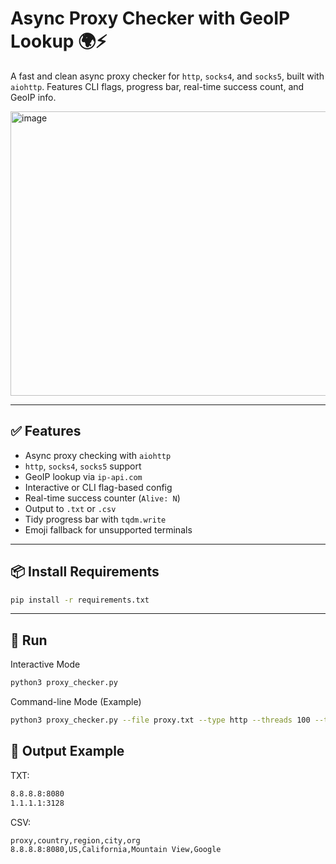 # Async Proxy Checker with GeoIP Lookup 🌍⚡

A fast and clean async proxy checker for `http`, `socks4`, and `socks5`, built with `aiohttp`. Features CLI flags, progress bar, real-time success count, and GeoIP info.



<img width="960" height="455" alt="image" src="https://github.com/user-attachments/assets/07d109f8-448c-4435-984a-4754e98065f8" />



---

## ✅ Features

- Async proxy checking with `aiohttp`
- `http`, `socks4`, `socks5` support
- GeoIP lookup via `ip-api.com`
- Interactive or CLI flag-based config
- Real-time success counter (`Alive: N`)
- Output to `.txt` or `.csv`
- Tidy progress bar with `tqdm.write`
- Emoji fallback for unsupported terminals

---

## 📦 Install Requirements

```bash
pip install -r requirements.txt
```
---

## 🚀 Run

 Interactive Mode

```bash
python3 proxy_checker.py
```
 Command-line Mode (Example)

```bash
python3 proxy_checker.py --file proxy.txt --type http --threads 100 --timeout 5 --format csv --out good_proxies
```

## 🧩 Output Example

 TXT:
```bash
8.8.8.8:8080
1.1.1.1:3128
```
 CSV:
```bash
proxy,country,region,city,org
8.8.8.8:8080,US,California,Mountain View,Google
```

